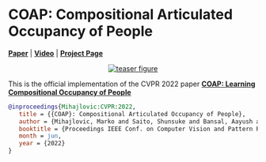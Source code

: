 # COAP: Compositional Articulated Occupancy of People

[**Paper**](#) | [**Video**](https://www.youtube.com/watch?v=qU0q5h6IldU) | [**Project Page**](https://neuralbodies.github.io/COAP)

<div style="text-align: center">
    <a href="https://neuralbodies.github.io/COAP"><img src="https://neuralbodies.github.io/COAP/images/teaser.png" alt="teaser figure"/></a>
</div>

This is the official implementation of the CVPR 2022 paper [**COAP: Learning Compositional Occupancy of People**](https://neuralbodies.github.io/COAP)

```bibtex
@inproceedings{Mihajlovic:CVPR:2022,
   title = {{COAP}: Compositional Articulated Occupancy of People},
   author = {Mihajlovic, Marko and Saito, Shunsuke and Bansal, Aayush and Zollhoefer, Michael and Tang, Siyu},
   booktitle = {Proceedings IEEE Conf. on Computer Vision and Pattern Recognition (CVPR)},
   month = jun,
   year = {2022}
}
```
